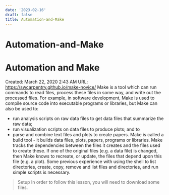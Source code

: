 ```yaml
---
date: '2023-02-16'
draft: false
title: Automation-and-Make
---
```


# Automation-and-Make

# Automation and Make
Created: March 22, 2020 2:43 AM
URL: https://swcarpentry.github.io/make-novice/
Make is a tool which can run commands to read files, process these files in some way, and write out the processed files.
For example, in software development, Make is used to compile source code into executable programs or libraries, but Make can also be used to:
- run analysis scripts on raw data files to get data files that summarize the raw data;
- run visualization scripts on data files to produce plots; and to
- parse and combine text files and plots to create papers.
Make is called a build tool - it builds data files, plots, papers, programs or libraries.
Make tracks the dependencies between the files it creates and the files used to create these.
If one of the original files (e.g. a data file) is changed, then Make knows to recreate, or update, the files that depend upon this file (e.g. a plot).
Some previous experience with using the shell to list directories, create, copy, remove and list files and directories, and run simple scripts is necessary.
>
> Setup In order to follow this lesson, you will need to download some files.
